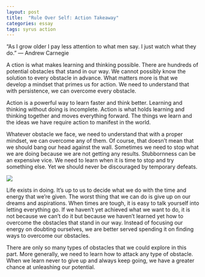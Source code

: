 ```yaml
---
layout: post
title:  "Rule Over Self: Action Takeaway"
categories: essay
tags: syrus action
---
```


“As I grow older I pay less attention to what men say. I just watch what they do.”
— Andrew Carnegie 

A ction is what makes learning and thinking possible. There are hundreds of potential obstacles that stand in our way. We cannot possibly know the solution to every obstacle in advance. What matters more is that we develop a mindset that primes us for action. We need to understand that with persistence, we can overcome every obstacle.

Action is a powerful way to learn faster and think better. Learning and thinking without doing is incomplete. Action is what holds learning and thinking together and moves everything forward. The things we learn and the ideas we have require action to manifest in the world.

Whatever obstacle we face, we need to understand that with a proper mindset, we can overcome any of them. Of course, that doesn’t mean that we should bang our head against the wall. Sometimes we need to stop what we are doing because we are not getting any results. Stubbornness can be an expensive vice. We need to learn when it is time to stop and try something else. Yet we should never be discouraged by temporary defeats.

<img src="http://note.link.com.de/media/action-takeaway.jpg" />

Life exists in doing. It’s up to us to decide what we do with the time and energy that we’re given. The worst thing that we can do is give up on our dreams and aspirations. When times are tough, it is easy to talk yourself into letting everything go. If we haven’t yet achieved what we want to do, it is not because we can’t do it but because we haven’t learned yet how to overcome the obstacles that stand in our way. Instead of focusing our energy on doubting ourselves, we are better served spending it on finding ways to overcome our obstacles.

There are only so many types of obstacles that we could explore in this part. More generally, we need to learn how to attack any type of obstacle. When we learn never to give up and always keep going, we have a greater chance at unleashing our potential.
